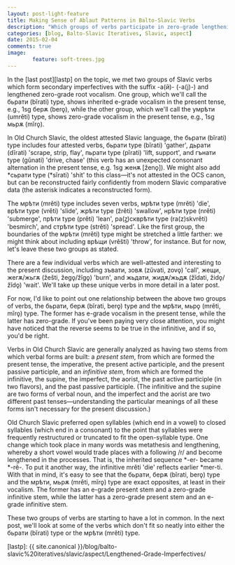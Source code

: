 ```yaml
---
layout: post-light-feature
title: Making Sense of Ablaut Patterns in Balto-Slavic Verbs
description: "Which groups of verbs participate in zero-grade lengthening? The answer is awfully difficult to determine."
categories: [blog, Balto-Slavic Iteratives, Slavic, aspect] 
date: 2015-02-04
comments: true
image: 
        feature: soft-trees.jpg
---
```


In the [last post][lastp] on the topic, we met two groups of Slavic verbs which form secondary imperfectives with the suffix <span class="russ">-а(й)-</span> (<span class="trans">-a(j)-</span>) and lengthened zero-grade root vocalism. One group, which we'll call the <span class="ocs">бьрати</span> (<span class="trans">bĭrati</span>) type, shows inherited e-grade vocalism in the present tense, e.g., 1sg <span class="ocs">берѫ</span> (<span class="trans">berǫ</span>), while the other group, which we'll call the <span class="ocs">умрѣти</span> (<span class="trans">umrěti</span>) type, shows zero-grade vocalism in the present tense, e.g., 1sg <span class="ocs">мьрѫ</span> (<span class="trans">mĭrǫ</span>).

In Old Church Slavic, the oldest attested Slavic language, the <span class="ocs">бьрати</span> (<span class="trans">bĭrati</span>) type includes four attested verbs, <span class="ocs">бьрати</span> type (<span class="trans">bĭrati</span>) 'gather', <span class="ocs">дьрати</span> (<span class="trans">dĭrati</span>) 'scrape, strip, flay', <span class="ocs">пьрати</span> type (<span class="trans">pĭrati</span>) 'lift, support', and <span class="ocs">гънати</span> type (<span class="trans">gŭnati</span>) 'drive, chase' (this verb has an unexpected consonant alternation in the present tense, e.g. 1sg <span class="ocs">женѫ</span> [<span class="trans">ženǫ</span>]). We might also add <span class="ocs">\*сьрати</span> type (<span class="trans">\*sĭrati</span>) 'shit' to this class—it's not attested in the OCS canon, but can be reconstructed fairly confidently from modern Slavic comparative data (the asterisk indicates a reconstructed form).

The <span class="ocs">мрѣти</span> (<span class="trans">mrěti</span>) type includes seven verbs, <span class="ocs">мрѣти</span> type (<span class="trans">mrěti</span>) 'die', <span class="ocs">врѣти</span> type (<span class="trans">vrěti</span>) 'slide', <span class="ocs">жрѣти</span> type (<span class="trans">žrěti</span>) 'swallow', <span class="ocs">нрѣти</span> type (<span class="trans">nrěti</span>) 'submerge', <span class="ocs">прѣти</span> type (<span class="trans">prěti</span>) 'lean', <span class="ocs">ра</span>(<span class="ocs">ꙁ</span>)<span class="ocs">скврѣти</span> type (<span class="trans">ra(z)skvrěti</span>) 'besmirch', and <span class="ocs">стрѣти</span> type (<span class="trans">strěti</span>) 'spread'. Like the first group, the boundaries of the <span class="ocs">мрѣти</span> (<span class="trans">mrěti</span>) type might be stretched a little farther: we might think about including <span class="ocs">врѣщи</span> (<span class="trans">vrěšti</span>) 'throw', for instance. But for now, let's leave these two groups as stated.

There are a few individual verbs which are well-attested and interesting to the present discussion, including <span class="ocs">зъвати, зовѫ</span> (<span class="trans">zŭvati, zovǫ</span>) 'call', <span class="ocs">жещи, жегѫ/жьгѫ</span> (<span class="trans">žešti, žegǫ/žĭgǫ</span>) 'burn', and <span class="ocs">жьдати, жидѫ/жьдѫ</span> (<span class="trans">žĭdati, židǫ/žĭdǫ</span>) 'wait'. We'll take up these unique verbs in more detail in a later post.

For now, I'd like to point out one relationship between the above two groups of verbs, the <span class="ocs">бьрати, берѫ</span> (<span class="trans">bĭrati, berǫ</span>) type and the <span class="ocs">мрѣти, мьрǫ</span> (<span class="trans">mrěti, mĭrǫ</span>) type. The former has e-grade vocalism in the present tense, while the latter has zero-grade. If you've been paying very close attention, you might have noticed that the reverse seems to be true in the infinitive, and if so, you'd be right.

Verbs in Old Church Slavic are generally analyzed as having two stems from which verbal forms are built: a *present stem*, from which are formed the present tense, the imperative, the present active participle, and the present passive participle, and an *infinitive stem*, from which are formed the infinitive, the supine, the imperfect, the aorist, the past active participle (in two flavors), and the past passive participle. (The infinitive and the supine are two forms of verbal noun, and the imperfect and the aorist are two different past tenses—understanding the particular meanings of all these forms isn't necessary for the present discussion.)

Old Church Slavic preferred open syllables (which end in a vowel) to closed syllables (which end in a consonant) to the point that syllables were frequently restructured or truncated to fit the open-syllable type. One change which took place in many words was metathesis and lengthening, whereby a short vowel would trade places with a following /r/ and become lengthened in the processes. That is, the inherited sequence <span class="trans">\*-er-</span> became <span class="trans">\*-rě-</span>. To put it another way, the infinitive <span class="trans">mrěti</span> 'die' reflects earlier <span class="trans">\*mer-ti</span>. With that in mind, it's easy to see that the <span class="ocs">бьрати, берѫ</span> (<span class="trans">bĭrati, berǫ</span>) type and the <span class="ocs">мрѣти, мьрѫ</span> (<span class="trans">mrěti, mĭrǫ</span>) type are exact opposites, at least in their vocalism. The former has an e-grade present stem and a zero-grade infinitive stem, while the latter has a zero-grade present stem and an e-grade infinitive stem.

These two groups of verbs are starting to have a lot in common. In the next post, we'll look at some of the verbs which don't fit so neatly into either the <span class="ocs">бьрати</span> (<span class="trans">bĭrati</span>) type or the <span class="ocs">мрѣти</span> (<span class="trans">mrěti</span>) type.

[lastp]: {{ site.canonical }}/blog/balto-slavic%20iteratives/slavic/aspect/Lengthened-Grade-Imperfectives/
